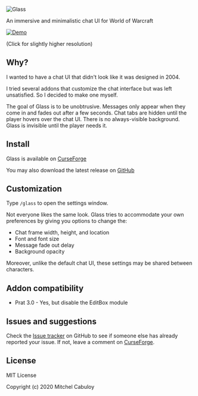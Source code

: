 ![Glass](https://user-images.githubusercontent.com/3102758/90884068-9549a600-e3e1-11ea-944f-481bd894560e.png)

An immersive and minimalistic chat UI for World of Warcraft

[![Demo](https://thumbs.gfycat.com/SkinnyPopularIsabellineshrike-size_restricted.gif)](https://gfycat.com/skinnypopularisabellineshrike)

(Click for slightly higher resolution)

## Why?

I wanted to have a chat UI that didn't look like it was designed in 2004.

I tried several addons that customize the chat interface but was left
unsatisfied. So I decided to make one myself.

The goal of Glass is to be unobtrusive. Messages only appear when they come in
and fades out after a few seconds. Chat tabs are hidden until the player hovers
over the chat UI. There is no always-visible background. Glass is invisible
until the player needs it.

## Install

Glass is available on [CurseForge](https://www.curseforge.com/wow/addons/glass)

You may also download the latest release on [GitHub](https://github.com/mixxorz/Glass/releases)

## Customization

Type `/glass` to open the settings window.

Not everyone likes the same look. Glass tries to accommodate your own
preferences by giving you options to change the:

* Chat frame width, height, and location
* Font and font size
* Message fade out delay
* Background opacity

Moreover, unlike the default chat UI, these settings may be shared between
characters.

## Addon compatibility

* Prat 3.0 - Yes, but disable the EditBox module

## Issues and suggestions

Check the [Issue tracker](https://github.com/mixxorz/Glass/issues) on GitHub
to see if someone else has already reported your issue. If not, leave a comment
on [CurseForge](https://www.curseforge.com/wow/addons/glass).

## License

MIT License

Copyright (c) 2020 Mitchel Cabuloy
